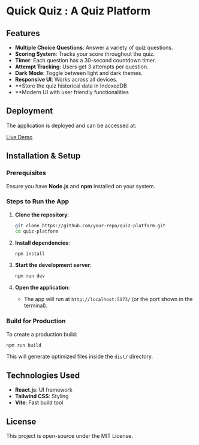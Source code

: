 # Quick Quiz : A Quiz Platform

## Features

- **Multiple Choice Questions**: Answer a variety of quiz questions.
- **Scoring System**: Tracks your score throughout the quiz.
- **Timer**: Each question has a 30-second countdown timer.
- **Attempt Tracking**: Users get 3 attempts per question.
- **Dark Mode**: Toggle between light and dark themes.
- **Responsive UI**: Works across all devices.
- **Store the quiz historical data in IndexedDB
- **Modern UI with user friendly functionalities

## Deployment

The application is deployed and can be accessed at:

[Live Demo](https://your-deployed-link.com)

## Installation & Setup

### Prerequisites

Ensure you have **Node.js** and **npm** installed on your system.

### Steps to Run the App

1. **Clone the repository**:

   ```sh
   git clone https://github.com/your-repo/quiz-platform.git
   cd quiz-platform
   ```

2. **Install dependencies**:

   ```sh
   npm install
   ```

3. **Start the development server**:

   ```sh
   npm run dev
   ```

4. **Open the application**:

   - The app will run at `http://localhost:5173/` (or the port shown in the terminal).

### Build for Production

To create a production build:

```sh
npm run build
```

This will generate optimized files inside the `dist/` directory.

## Technologies Used

- **React.js**: UI framework 
- **Tailwind CSS**: Styling
- **Vite**: Fast build tool

## License

This project is open-source under the MIT License.

